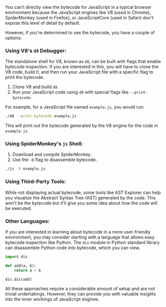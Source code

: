 You can't directly view the bytecode for JavaScript in a typical browser environment because the JavaScript engines like V8 (used in Chrome), SpiderMonkey (used in Firefox), or JavaScriptCore (used in Safari) don't expose this level of detail by default.

However, if you're determined to see the bytecode, you have a couple of options:

### Using V8's `d8` Debugger:

The standalone shell for V8, known as `d8`, can be built with flags that enable bytecode inspection. If you are interested in this, you will have to clone the V8 code, build it, and then run your JavaScript file with a specific flag to print the bytecode.

1. Clone V8 and build `d8`.
2. Run your JavaScript code using `d8` with special flags like `--print-bytecode`.

For example, for a JavaScript file named `example.js`, you would run:

```bash
./d8 --print-bytecode example.js
```

This will print out the bytecode generated by the V8 engine for the code in `example.js`.

### Using SpiderMonkey's `js` Shell:

1. Download and compile SpiderMonkey.
2. Use the `-D` flag to disassemble bytecode.

```bash
./js -D example.js
```

### Using Third-Party Tools:

While not displaying actual bytecode, some tools like AST Explorer can help you visualize the Abstract Syntax Tree (AST) generated by the code. This won't be the bytecode but it'll give you some idea about how the code will be executed.

### Other Languages:

If you are interested in learning about bytecode in a more user-friendly environment, you may consider starting with a language that allows easy bytecode inspection like Python. The `dis` module in Python standard library can disassemble Python code into bytecode, which you can view.

```python
import dis

def add(a, b):
    return a + b

dis.dis(add)
```

All these approaches require a considerable amount of setup and are not trivial undertakings. However, they can provide you with valuable insights into the inner workings of JavaScript engines.
